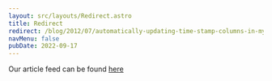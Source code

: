 ```yaml
---
layout: src/layouts/Redirect.astro
title: Redirect
redirect: /blog/2012/07/automatically-updating-time-stamp-columns-in-mysql/
navMenu: false
pubDate: 2022-09-17
---
```

<div>
Our article feed can be found <a href="/blog/2012/07/automatically-updating-time-stamp-columns-in-mysql/">here</a>
</div>
